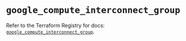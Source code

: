# `google_compute_interconnect_group`

Refer to the Terraform Registry for docs: [`google_compute_interconnect_group`](https://registry.terraform.io/providers/hashicorp/google-beta/6.45.0/docs/resources/google_compute_interconnect_group).

